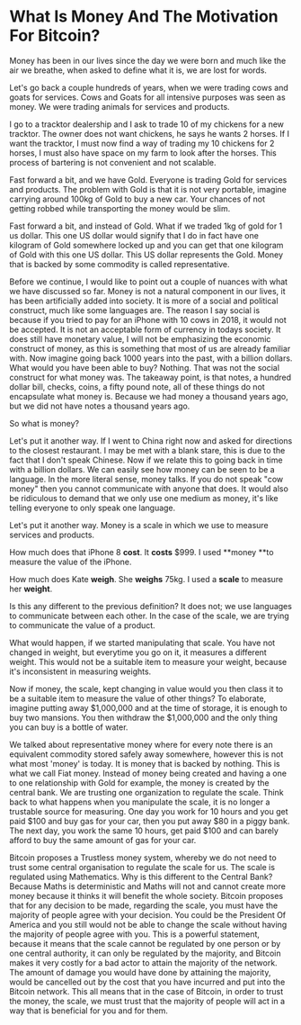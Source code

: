 # **What Is Money And The Motivation For Bitcoin?**

Money has been in our lives since the day we were born and much like the air we breathe, when asked to define what it is, we are lost for words.

Let's go back a couple hundreds of years, when we were trading cows and goats for services. Cows and Goats for all intensive purposes was seen as money. We were trading animals for services and products.

I go to a tracktor dealership and I ask to trade 10 of my chickens for a new tracktor. The owner does not want chickens, he says he wants 2 horses. If I want the tracktor, I must now find a way of trading my 10 chickens for 2 horses, I must also have space on my farm to look after the horses. This process of bartering is not convenient and not scalable.

Fast forward a bit, and we have Gold. Everyone is trading Gold for services and products. The problem with Gold is that it is not very portable, imagine carrying around 100kg of Gold to buy a new car. Your chances of not getting robbed while transporting the money would be slim.

Fast forward a bit, and instead of Gold. What if we traded 1kg of gold for 1 us dollar. This one US dollar would signify that I do in fact have one kilogram of Gold somewhere locked up and you can get that one kilogram of Gold with this one US dollar. This US dollar represents the Gold. Money that is backed by some commodity is called representative.

Before we continue, I would like to point out a couple of nuances with what we have discussed so far. Money is not a natural component in our lives, it has been artificially added into society. It is more of a social and political construct, much like some languages are. The reason I say social is because if you tried to pay for an iPhone with 10 cows in 2018, it would not be accepted. It is not an acceptable form of currency in todays society. It does still have monetary value, I will not be emphasizing the economic construct of money, as this is something that most of us are already familiar with. Now imagine going back 1000 years into the past, with a billion dollars. What would you have been able to buy? Nothing. That was not the social construct for what money was. The takeaway point, is that notes, a hundred dollar bill, checks, coins, a fifty pound note, all of these things do not encapsulate what money is. Because we had money a thousand years ago, but we did not have notes a thousand years ago.

So what is money?

Let's put it another way. If I went to China right now and asked for directions to the closest restaurant. I may be met with a blank stare, this is due to the fact that I don't speak Chinese. Now if we relate this to going back in time with a billion dollars. We can easily see how money can be seen to be a language. In the more literal sense, money talks. If you do not speak "cow money" then you cannot communicate with anyone that does. It would also be ridiculous to demand that we only use one medium as money, it's like telling everyone to only speak one language.

Let's put it another way. Money is a scale in which we use to measure services and products.

How much does that iPhone 8 **cost**. It **costs** $999. I used **money **to measure the value of the iPhone.

How much does Kate **weigh**. She **weighs** 75kg. I used a **scale** to measure her **weight**.

Is this any different to the previous definition? It does not; we use languages to communicate between each other. In the case of the scale, we are trying to communicate the value of a product.

What would happen, if we started manipulating that scale. You have not changed in weight, but everytime you go on it, it measures a different weight. This would not be a suitable item to measure your weight, because it's inconsistent in measuring weights.

Now if money, the scale, kept changing in value would you then class it to be a suitable item to measure the value of other things? To elaborate, imagine putting away $1,000,000 and at the time of storage, it is enough to buy two mansions. You then withdraw the $1,000,000 and the only thing you can buy is a bottle of water.

We talked about representative money where for every note there is an equivalent commodity stored safely away somewhere, however this is not what most 'money' is today. It is money that is backed by nothing. This is what we call Fiat money. Instead of money being created and having a one to one relationship with Gold for example, the money is created by the central bank. We are trusting one organization to regulate the scale. Think back to what happens when you manipulate the scale, it is no longer a trustable source for measuring. One day you work for 10 hours and you get paid $100 and buy gas for your car, then you put away $80 in a piggy bank. The next day, you work the same 10 hours, get paid $100 and can barely afford to buy the same amount of gas for your car.  
  
Bitcoin proposes a Trustless money system, whereby we do not need to trust some central organisation to regulate the scale for us. The scale is regulated using Mathematics. Why is this different to the Central Bank? Because Maths is deterministic and Maths will not and cannot create more money because it thinks it will benefit the whole society. Bitcoin proposes that for any decision to be made, regarding the scale, you must have the majority of people agree with your decision. You could be the President Of America and you still would not be able to change the scale without having the majority of people agree with you. This is a powerful statement, because it means that the scale cannot be regulated by one person or by one central authority, it can only be regulated by the majority, and Bitcoin makes it very costly for a bad actor to attain the majority of the network. The amount of damage you would have done by attaining the majority, would be cancelled out by the cost that you have incurred and put into the Bitcoin network. This all means that in the case of Bitcoin, in order to trust the money, the scale, we must trust that the majority of people will act in a way that is beneficial for you and for them.

